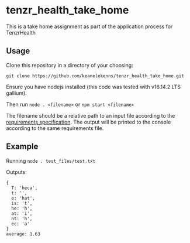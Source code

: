 # tenzr_health_take_home
This is a take home assignment as part of the application process for TenzrHealth

## Usage

Clone this repository in a directory of your choosing:

```git clone https://github.com/keanelekenns/tenzr_health_take_home.git```

Ensure you have nodejs installed (this code was tested with v16.14.2 LTS gallium).

Then run ```node . <filename>``` or ```npm start <filename>```

The filename should be a relative path to an input file according to the [requirements specification](requirements.txt).
The output will be printed to the console according to the same requirements file.

## Example

Running ```node . test_files/test.txt```

Outputs:

```
{
  T: 'heca',
  t: '',
  e: 'hat',
  is: 't',
  he: 'h',
  at: 'i',
  nt: 'h',
  ec: 'a'
}
average: 1.63
```
